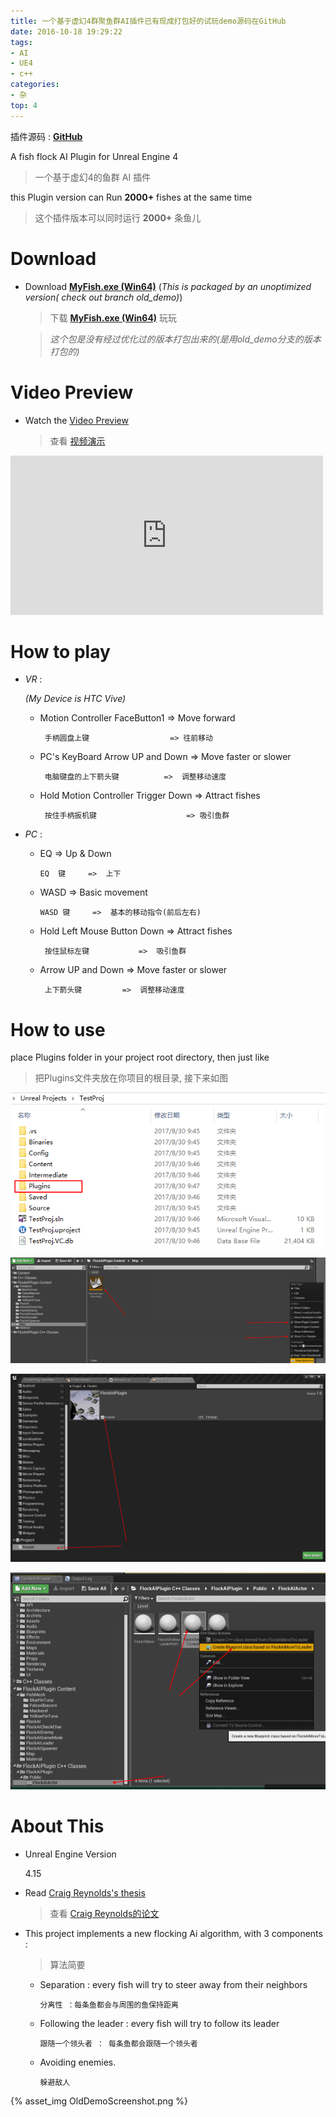 ```yaml
---
title: 一个基于虚幻4群聚鱼群AI插件已有现成打包好的试玩demo源码在GitHub
date: 2016-10-18 19:29:22
tags:
- AI
- UE4
- c++
categories:
- 杂
top: 4
---
```



插件源码 : [**GitHub**](https://github.com/no5ix/fish)

A fish flock AI Plugin for Unreal Engine 4

> 一个基于虚幻4的鱼群 AI 插件 

this Plugin version can Run **2000+** fishes at the same time

> 这个插件版本可以同时运行 **2000+** 条鱼儿



# Download
* Download [**MyFish.exe (Win64)**](http://pan.baidu.com/s/1qYbBrHU)  (*This is packaged by an unoptimized version( check out  branch old_demo)*)

	> 下载  [**MyFish.exe (Win64)**](http://pan.baidu.com/s/1qYbBrHU) 玩玩 

    > *这个包是没有经过优化过的版本打包出来的(是用old_demo分支的版本打包的)*


# Video Preview 

* Watch the [Video Preview](http://v.youku.com/v_show/id_XMTc2NTM4MjkyMA==.html)

	> 查看 [视频演示](http://v.youku.com/v_show/id_XMTc2NTM4MjkyMA==.html) 


<!-- more -->

<iframe height=255 width=500 src='http://player.youku.com/embed/XMTc2NTM4MjkyMA==' frameborder=0 'allowfullscreen'></iframe>


# How to play

- *VR* : 

	*(My Device is HTC Vive)*

	* Motion Controller FaceButton1 => Move forward

		` 手柄圆盘上键                  => 往前移动`

	* PC's KeyBoard Arrow UP and Down    => Move faster or slower

		` 电脑键盘的上下箭头键          =>  调整移动速度`

	* Hold Motion Controller Trigger Down     => Attract fishes

		` 按住手柄扳机键                    => 吸引鱼群`

- *PC* :

	* EQ        =>  Up & Down

		` EQ  键     =>  上下 `

	* WASD         =>  Basic movement 

		` WASD 键     =>  基本的移动指令(前后左右) `

	* Hold Left Mouse Button Down  =>  Attract fishes

		` 按住鼠标左键           =>  吸引鱼群`

	* Arrow UP and Down  =>  Move faster or slower

		` 上下箭头键         =>  调整移动速度`



# How to use

place Plugins folder in your project root directory, then just like
> 把Plugins文件夹放在你项目的根目录, 接下来如图

![HowToUse1](/img/HowToUse1.png)

![HowToUse2](/img/HowToUse2.png)

![HowToUse3](/img/HowToUse3.png)

![HowToUse4](/img/HowToUse4.png)

# About This 


* Unreal Engine Version

	4.15

* Read [Craig Reynolds's thesis](http://www.red3d.com/cwr/boids/)  

	> 查看 [Craig Reynolds的论文](http://www.red3d.com/cwr/boids/) 

* This project implements a new flocking Ai algorithm, with 3 components : 

	> 算法简要

	* Separation : every fish will try to steer away from their neighbors 

		`分离性 ：每条鱼都会与周围的鱼保持距离 `

	* Following the leader : every fish will try to follow its leader

		`跟随一个领头者 ： 每条鱼都会跟随一个领头者`

	* Avoiding enemies.

		`躲避敌人`


{% asset_img OldDemoScreenshot.png %}